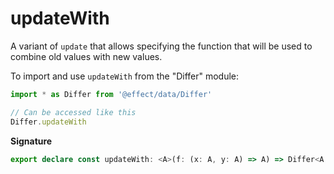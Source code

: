 # updateWith

A variant of `update` that allows specifying the function that will be used
to combine old values with new values.

To import and use `updateWith` from the "Differ" module:

```ts
import * as Differ from '@effect/data/Differ'

// Can be accessed like this
Differ.updateWith
```

**Signature**

```ts
export declare const updateWith: <A>(f: (x: A, y: A) => A) => Differ<A, (a: A) => A>
```
